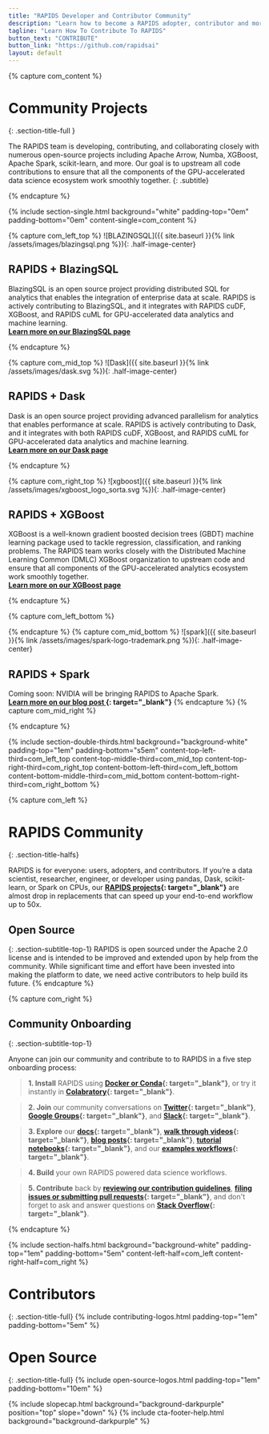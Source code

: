 ```yaml
---
title: "RAPIDS Developer and Contributor Community"
description: "Learn how to become a RAPIDS adopter, contributor and more. Start contributing today!"
tagline: "Learn How To Contribute To RAPIDS"
button_text: "CONTRIBUTE"
button_link: "https://github.com/rapidsai"
layout: default
---
```

{% capture com_content %}
# Community Projects
{: .section-title-full }

The RAPIDS team is developing, contributing, and collaborating closely with numerous open-source projects including Apache Arrow, Numba, XGBoost, Apache Spark, scikit-learn, and more. Our goal is to upstream all code contributions to ensure that all the components of the GPU-accelerated data science ecosystem work smoothly together.
{: .subtitle}

{% endcapture %}

{% include section-single.html
    background="white" 
    padding-top="0em" padding-bottom="0em" 
    content-single=com_content
%}

{% capture com_left_top %}
![BLAZINGSQL]({{ site.baseurl }}{% link /assets/images/blazingsql.png %}){: .half-image-center}
## <i class="fas fa-code-branch"></i> RAPIDS + BlazingSQL

BlazingSQL is an open source project providing distributed SQL for analytics that enables the integration of enterprise data at scale. RAPIDS is actively contributing to BlazingSQL, and it integrates with RAPIDS cuDF, XGBoost, and RAPIDS cuML for GPU-accelerated data analytics and machine learning. <br> **[Learn more on our BlazingSQL page <i class="fa fa-angle-double-right" aria-hidden="true"></i>](blazingsql.html)**

{% endcapture %}

{% capture com_mid_top %}
![Dask]({{ site.baseurl }}{% link /assets/images/dask.svg %}){: .half-image-center}
## <i class="fas fa-code-branch"></i> RAPIDS + Dask

Dask is an open source project providing advanced parallelism for analytics that enables performance at scale. RAPIDS is actively contributing to Dask, and it integrates with both RAPIDS cuDF, XGBoost, and RAPIDS cuML for GPU-accelerated data analytics and machine learning. <br> **[Learn more on our Dask page <i class="fa fa-angle-double-right" aria-hidden="true"></i>](dask.html)**

{% endcapture %}

{% capture com_right_top %}
![xgboost]({{ site.baseurl }}{% link /assets/images/xgboost_logo_sorta.svg %}){: .half-image-center}
## <i class="fas fa-code-branch"></i> RAPIDS + XGBoost

XGBoost is a well-known gradient boosted decision trees (GBDT) machine learning package used to tackle regression, classification, and ranking problems. The RAPIDS team works closely with the Distributed Machine Learning Common (DMLC) XGBoost organization to upstream code and ensure that all components of the GPU-accelerated analytics ecosystem work smoothly together. <br> **[Learn more on our XGBoost page <i class="fa fa-angle-double-right" aria-hidden="true"></i>](xgboost.html)**

{% endcapture %}

{% capture com_left_bottom %}
 
{% endcapture %}
{% capture com_mid_bottom %}
![spark]({{ site.baseurl }}{% link /assets/images/spark-logo-trademark.png %}){: .half-image-center}
## <i class="fas fa-code-branch"></i> RAPIDS + Spark

Coming soon: NVIDIA will be bringing RAPIDS to Apache Spark.
<br> **[Learn more on our blog post <i class="fa fa-angle-double-right" aria-hidden="true"></i>](https://medium.com/rapids-ai/nvidia-gpus-and-apache-spark-one-step-closer-2d99e37ac8fd){: target="_blank"}**
{% endcapture %}
{% capture com_mid_right %}
 
{% endcapture %}

{% include section-double-thirds.html
    background="background-white" 
    padding-top="1em" padding-bottom="s5em" 
    content-top-left-third=com_left_top
    content-top-middle-third=com_mid_top
    content-top-right-third=com_right_top
    content-bottom-left-third=com_left_bottom
    content-bottom-middle-third=com_mid_bottom
    content-bottom-right-third=com_right_bottom
%} 



{% capture com_left %}
# RAPIDS Community
{: .section-title-halfs}

RAPIDS is for everyone: users, adopters, and contributors. If you’re a data scientist, researcher, engineer, or developer using pandas, Dask, scikit-learn, or Spark on CPUs, our **[RAPIDS projects](https://github.com/rapidsai){: target="_blank"}** are almost drop in replacements that can speed up your end-to-end workflow up to 50x.

## <i class="fas fa-code"></i> Open Source
{: .section-subtitle-top-1}
RAPIDS is open sourced under the Apache 2.0 license and is intended to be improved and extended upon by help from the community. While significant time and effort have been invested into making the platform to date, we need active contributors to help build its future.
{% endcapture %}

{% capture com_right %}
## <i class="fas fa-users"></i> Community Onboarding
{: .section-subtitle-top-1}

Anyone can join our community and contribute to to RAPIDS in a five step onboarding process:

> **<i class="fas fa-download text-purple"></i> 1. Install** RAPIDS using **[Docker or Conda](https://rapids.ai/start.html#get-rapids){: target="_blank"}**, or try it instantly in **[Colabratory](https://colab.research.google.com/drive/1rY7Ln6rEE1pOlfSHCYOVaqt8OvDO35J0#forceEdit=true&offline=true&sandboxMode=true){: target="_blank"}**.

> **<i class="far fa-comments text-purple"></i>  2. Join** our community conversations on **[Twitter](https://twitter.com/rapidsai){: target="_blank"}**, **[Google Groups](https://groups.google.com/forum/#!forum/rapidsai){: target="_blank"}**, and **[Slack](https://join.slack.com/t/rapids-goai/shared_invite/enQtMjE0Njg5NDQ1MDQxLTJiN2FkNTFkYmQ2YjY1OGI4NTc5Y2NlODQ3ZDdiODEwYmRiNTFhMzNlNTU5ZWJhZjA3NTg4NDZkMThkNTkxMGQ){: target="_blank"}**.

> **<i class="fas fa-search text-purple"></i> 3. Explore** our **[docs](https://docs.rapids.ai/){: target="_blank"}**, **[walk through videos](https://www.youtube.com/channel/UCsoi4wfweA3I5FsPgyQnnqw?view_as=subscriber){: target="_blank"}**, **[blog posts](https://medium.com/rapids-ai){: target="_blank"}**, **[tutorial notebooks](https://github.com/rapidsai/notebooks-contrib#getting-started-notebooks){: target="_blank"}**, and our **[examples workflows](https://github.com/rapidsai/notebooks-contrib#intermediate-notebooks){: target="_blank"}**.

> **<i class="fas fa-hammer text-purple"></i> 4. Build** your own RAPIDS powered data science workflows.

> **<i class="fab fa-github text-purple"></i> 5. Contribute** back by **[reviewing our contribution guidelines](https://docs.rapids.ai/contributing)**, **[filing issues or submitting pull requests](https://github.com/rapidsai){: target="_blank"}**, and don't forget to ask and answer questions on **[Stack Overflow](https://stackoverflow.com/tags/rapids){: target="_blank"}**.

{% endcapture %}

{% include section-halfs.html
    background="background-white" 
    padding-top="1em" padding-bottom="5em" 
    content-left-half=com_left 
    content-right-half=com_right
%} 


# Contributors
{: .section-title-full}
{% include contributing-logos.html 
    padding-top="1em" padding-bottom="5em" 
%}

# Open Source
{: .section-title-full}
{% include open-source-logos.html 
    padding-top="1em" padding-bottom="10em" 
%}

{% include slopecap.html 
    background="background-darkpurple" 
    position="top" 
    slope="down"
%}
{% include cta-footer-help.html 
   background="background-darkpurple" 
%}


